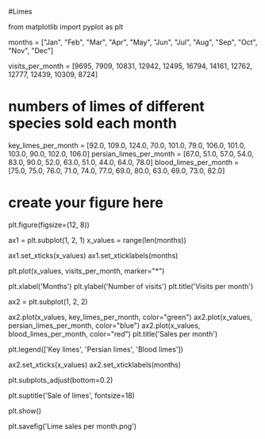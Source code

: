 #Limes

from matplotlib import pyplot as plt

months = ["Jan", "Feb", "Mar", "Apr", "May", "Jun", "Jul", "Aug", "Sep", "Oct", "Nov", "Dec"]

visits_per_month = [9695, 7909, 10831, 12942, 12495, 16794, 14161, 12762, 12777, 12439, 10309, 8724]

# numbers of limes of different species sold each month
key_limes_per_month = [92.0, 109.0, 124.0, 70.0, 101.0, 79.0, 106.0, 101.0, 103.0, 90.0, 102.0, 106.0]
persian_limes_per_month = [67.0, 51.0, 57.0, 54.0, 83.0, 90.0, 52.0, 63.0, 51.0, 44.0, 64.0, 78.0]
blood_limes_per_month = [75.0, 75.0, 76.0, 71.0, 74.0, 77.0, 69.0, 80.0, 63.0, 69.0, 73.0, 82.0]


# create your figure here
plt.figure(figsize=(12, 8))

ax1 = plt.subplot(1, 2, 1)
x_values = range(len(months))

ax1.set_xticks(x_values)
ax1.set_xticklabels(months)

plt.plot(x_values, visits_per_month, marker="*")

plt.xlabel('Months')
plt.ylabel('Number of visits')
plt.title('Visits per month')


ax2 = plt.subplot(1, 2, 2)

ax2.plot(x_values, key_limes_per_month, color="green")
ax2.plot(x_values, persian_limes_per_month, color="blue")
ax2.plot(x_values, blood_limes_per_month, color="red")
plt.title('Sales per month')

plt.legend(['Key limes', 'Persian limes', 'Blood limes'])

ax2.set_xticks(x_values)
ax2.set_xticklabels(months)

plt.subplots_adjust(bottom=0.2)

plt.suptitle('Sale of limes', fontsize=18)

plt.show()

plt.savefig('Lime sales per month.png')
